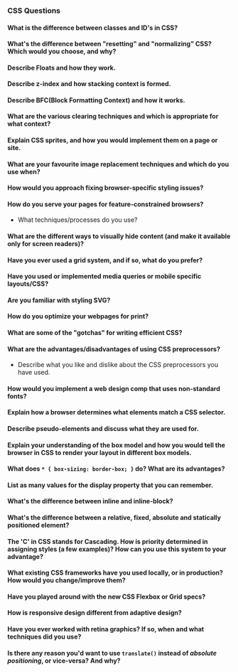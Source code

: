 ### CSS Questions

#### What is the difference between classes and ID's in CSS?

#### What's the difference between "resetting" and "normalizing" CSS? Which would you choose, and why?

#### Describe Floats and how they work.

#### Describe z-index and how stacking context is formed.

#### Describe BFC(Block Formatting Context) and how it works.

#### What are the various clearing techniques and which is appropriate for what context?

#### Explain CSS sprites, and how you would implement them on a page or site.

#### What are your favourite image replacement techniques and which do you use when?

#### How would you approach fixing browser-specific styling issues?

#### How do you serve your pages for feature-constrained browsers?
* What techniques/processes do you use?

#### What are the different ways to visually hide content (and make it available only for screen readers)?

#### Have you ever used a grid system, and if so, what do you prefer?

#### Have you used or implemented media queries or mobile specific layouts/CSS?

#### Are you familiar with styling SVG?

#### How do you optimize your webpages for print?

#### What are some of the "gotchas" for writing efficient CSS?

#### What are the advantages/disadvantages of using CSS preprocessors?
* Describe what you like and dislike about the CSS preprocessors you have used.

#### How would you implement a web design comp that uses non-standard fonts?

#### Explain how a browser determines what elements match a CSS selector.

#### Describe pseudo-elements and discuss what they are used for. 

#### Explain your understanding of the box model and how you would tell the browser in CSS to render your layout in different box models.

#### What does ```* { box-sizing: border-box; }``` do? What are its advantages?

#### List as many values for the display property that you can remember.

#### What's the difference between inline and inline-block?

#### What's the difference between a relative, fixed, absolute and statically positioned element?

#### The 'C' in CSS stands for Cascading.  How is priority determined in assigning styles (a few examples)?  How can you use this system to your advantage?

#### What existing CSS frameworks have you used locally, or in production? How would you change/improve them?

#### Have you played around with the new CSS Flexbox or Grid specs?

#### How is responsive design different from adaptive design?

#### Have you ever worked with retina graphics? If so, when and what techniques did you use?

#### Is there any reason you'd want to use `translate()` instead of *absolute positioning*, or vice-versa? And why?
